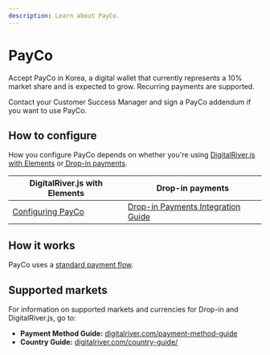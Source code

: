 ```yaml
---
description: Learn about PayCo.
---
```


# PayCo

Accept PayCo in Korea, a digital wallet that currently represents a 10% market share and is expected to grow. Recurring payments are supported. &#x20;

Contact your Customer Success Manager and sign a PayCo addendum if you want to use PayCo.

## How to configure

How you configure PayCo depends on whether you're using [DigitalRiver.js with Elements](../payments-solutions/digitalriver.js/) or[ Drop-in payments](../payments-solutions/drop-in/). &#x20;

| DigitalRiver.js with Elements                                                       | Drop-in payments                                                                                 |
| ----------------------------------------------------------------------------------- | ------------------------------------------------------------------------------------------------ |
| [Configuring PayCo](../payments-solutions/digitalriver.js/payment-methods/payco.md) | [Drop-in Payments Integration Guide](../payments-solutions/drop-in/drop-in-integration-guide.md) |

## How it works

PayCo uses a [standard payment flow](../sources/using-the-source-identifier.md#standard-payment-flow).

## Supported markets

For information on supported markets and currencies for Drop-in and DigitalRiver.js, go to:&#x20;

* **Payment Method Guide:** [digitalriver.com/payment-method-guide](https://www.digitalriver.com/payment-method/payco/)
* **Country Guide:** [digitalriver.com/country-guide/](https://www.digitalriver.com/country-guide/)
